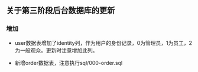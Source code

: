 ## 关于第三阶段后台数据库的更新

### 增加

- user数据表增加了identity列，作为用户的身份记录，0为管理员，1为员工，2为一般观众。更新时注意增加此列。

- 新增order数据表，注意执行sql/000-order.sql